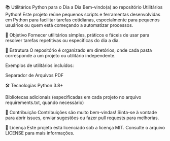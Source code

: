 📚 Utilitários Python para o Dia a Dia
Bem-vindo(a) ao repositório Utilitários Python!
Este projeto reúne pequenos scripts e ferramentas desenvolvidas em Python para facilitar tarefas cotidianas, especialmente para pequenos usuários ou quem está começando a automatizar processos.

🚀 Objetivo
Fornecer utilitários simples, práticos e fáceis de usar para resolver tarefas repetitivas ou específicas do dia a dia.

📂 Estrutura
O repositório é organizado em diretórios, onde cada pasta corresponde a um projeto ou utilitário independente.

Exemplos de utilitários incluídos:

Separador de Arquivos PDF

🛠 Tecnologias
Python 3.8+

Bibliotecas adicionais (especificadas em cada projeto no arquivo requirements.txt, quando necessário)

🤝 Contribuição
Contribuições são muito bem-vindas!
Sinta-se à vontade para abrir issues, enviar sugestões ou fazer pull requests para melhorias.

📜 Licença
Este projeto está licenciado sob a licença MIT.
Consulte o arquivo LICENSE para mais informações.

